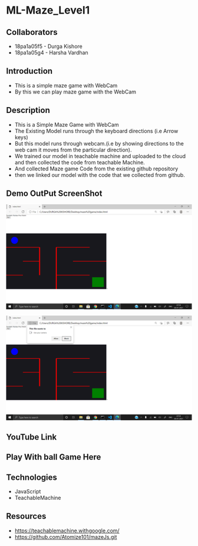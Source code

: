 # ML-Maze_Level1

## Collaborators
 
- 18pa1a05f5 - Durga Kishore
- 18pa1a05g4 - Harsha Vardhan

## Introduction
- This is a simple maze game with WebCam
- By this we can play maze game with the WebCam

## Description
- This is a Simple Maze Game with WebCam
- The Existing Model runs through the keyboard directions (i.e Arrow keys)
- But this model runs through webcam.(i.e by showing directions to the web cam it moves from the particular direction).
- We trained our model in teachable machine and uploaded to the cloud and then collected the code from teachable Machine.
- And collected Maze game Code from the existing github repository
- then we linked our model with the code that we collected from github.

## Demo OutPut ScreenShot
![Screenshot 1](https://raw.githubusercontent.com/TalluriDurgaKishore/ML-Maze_Level1/main/ML%20level1-1.png)

![Screenshot 1](https://raw.githubusercontent.com/TalluriDurgaKishore/ML-Maze_Level1/main/ML%20Level1-2.png)
## YouTube Link


## Play With ball Game Here

## Technologies
- JavaScript
- TeachableMachine

## Resources
- https://teachablemachine.withgoogle.com/
- https://github.com/Atomize101/mazeJs.git

